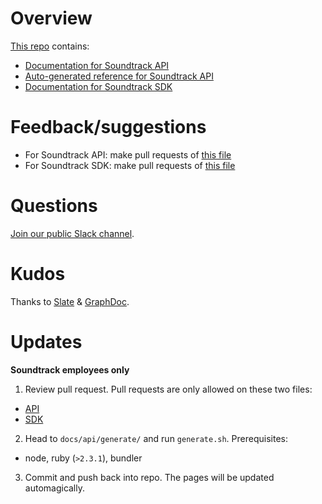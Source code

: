 # Overview
[This repo](https://github.com/soundtrackyourbrand/docs) contains:
* [Documentation for Soundtrack API](https://developer.soundtrackyourbrand.com/api)
* [Auto-generated reference for Soundtrack API](https://developer.soundtrackyourbrand.com/api/reference)
* [Documentation for Soundtrack SDK](https://developer.soundtrackyourbrand.com/sdk)

# Feedback/suggestions
* For Soundtrack API: make pull requests of [this file](https://github.com/soundtrackyourbrand/docs/blob/master/api/generate/source/index.html.md)
* For Soundtrack SDK: make pull requests of [this file](https://github.com/soundtrackyourbrand/docs/blob/master/sdk/index.md)

# Questions
[Join our public Slack channel](https://join.slack.com/t/soundtrack-api/shared_invite/enQtNDMwMjY0Mzg2ODk2LTk0YWI4MjBmNzJiODg4MDFiZmYxYmI0NDk3ZmRiN2FlYjUyMGFmNTAxZjZhMjhhNmMzNmRlYmM4YjNkNDhjMDk).

# Kudos
Thanks to [Slate](https://github.com/lord/slate) & [GraphDoc](https://github.com/2fd/graphdoc).

# Updates
**Soundtrack employees only**
1. Review pull request. Pull requests are only allowed on these two files:
  * [API](https://github.com/soundtrackyourbrand/docs/blob/master/api/generate/source/index.html.md)
  * [SDK](https://github.com/soundtrackyourbrand/docs/blob/master/sdk/index.md)
2. Head to `docs/api/generate/` and run `generate.sh`. Prerequisites:
  * node, ruby (`>2.3.1`), bundler
3. Commit and push back into repo. The pages will be updated automagically.
